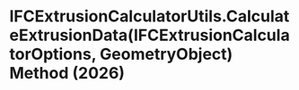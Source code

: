 # IFCExtrusionCalculatorUtils.CalculateExtrusionData(IFCExtrusionCalculatorOptions, GeometryObject) Method (2026)

﻿